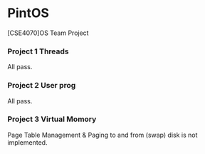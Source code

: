 # PintOS
[CSE4070]OS Team Project

### Project 1 Threads  
All pass.  

### Project 2 User prog 
All pass.  

### Project 3 Virtual Momory
Page Table Management & Paging to and from (swap) disk is not implemented.  
